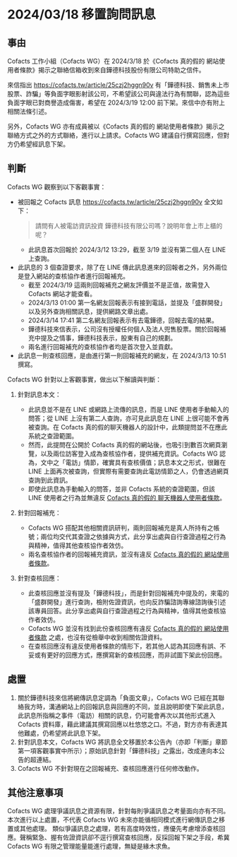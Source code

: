 # 2024/03/18 移置詢問訊息

## 事由

Cofacts 工作小組（Cofacts WG）在 2024/3/18 於《Cofacts 真的假的 網站使用者條款》揭示之聯絡信箱收到來自鏵德科技股份有限公司特助之信件。

來信指出 https://cofacts.tw/article/25czj2hggn90v 有「鏵德科技、銷售未上市股票、詐騙」等負面字眼影射該公司，不希望該公司與違法行為有關聯，認為這些負面字眼已對商譽造成傷害，希望在 2024/3/19 12:00 前下架。來信中亦有附上相關法條引述。

另外，Cofacts WG 亦有成員被以《Cofacts 真的假的 網站使用者條款》揭示之聯絡方式之外的方式聯絡，進行以上請求。Cofacts WG 建議自行撰寫回應，但對方仍希望經訊息下架。

## 判斷

Cofacts WG 觀察到以下客觀事實：

- 被回報之 Cofacts 訊息 https://cofacts.tw/article/25czj2hggn90v 全文如下：
  > 請問有人被電訪資訊投資 鏵德科技有限公司嗎？說明年會上市上櫃的呢？
  - 此訊息首次回報於 2024/3/12 13:29，截至 3/19 並沒有第二個人在 LINE 上查詢。
- 此訊息的 3 個查證要求，除了在 LINE 傳此訊息進來的回報者之外，另外兩位是登入網站的查核協作者進行回報補充。
  - 截至 2024/3/19 這兩則回報補充之網友評價並不是正值，故需登入 Cofacts 網站才能查看。
  - 2024/3/13 01:00 第一名網友回報表示有接到電話，並提及「盛群開發」以及另外查詢相關訊息，提供網路文章出處。
  - 2024/3/14 17:41 第二名網友回報表示有去電鏵德，回報去電的結果。
  - 鏵德科技來信表示，公司沒有授權任何個人及法人兜售股票。關於回報補充中提及之情事，鏵德科技表示，股東有自己的規劃。
  - 兩名進行回報補充的查核協作者均是首次登入並貢獻。
- 此訊息一則查核回應，是由進行第一則回報補充的網友，在 2024/3/13 10:51 撰寫。

Cofacts WG 針對以上客觀事實，做出以下解讀與判斷：

1. 針對訊息本文：
    - 此訊息並不是在 LINE 或網路上流傳的訊息，而是 LINE 使用者手動輸入的問答；從 LINE 上沒有第二人查詢，亦可見此訊息在 LINE 上很可能不會再被查詢。在 Cofacts 真的假的聊天機器人的設計中，此類提問並不在應此系統之查證範圍。
    - 然而，此提問在公開於 Cofacts 真的假的網站後，也吸引到數百次網頁瀏覽，以及兩位訪客登入成為查核協作者，提供補充資訊。Cofacts WG 認為，文中之「電訪」情節，確實具有查核價值；訊息本文之形式，很難在 LINE 上面再次被查詢，但實際有需要查詢此電訪情節之人，仍會透過網頁查詢到此資訊。
    - 即使此訊息為手動輸入的問答，並非 Cofacts 系統的查證範圍，但該 LINE 使用者之行為並無違反 [Cofacts 真的假的 聊天機器人使用者條款](https://github.com/cofacts/rumors-line-bot/blob/master/LEGAL.md)。
  
2. 針對回報補充：
    - Cofacts WG 搭配其他相關資訊研判，兩則回報補充是真人所持有之帳號；兩位均交代其查證之依據與方式，此分享出處與自行查證過程之行為與精神，值得其他查核協作者效仿。
    - 兩名查核協作者的回報補充資訊，並沒有違反 [Cofacts 真的假的 網站使用者條款](https://github.com/cofacts/rumors-site/blob/master/LEGAL.md)。

3. 針對查核回應：
    - 此查核回應並沒有提及「鏵德科技」，而是針對回報補充中提及的，來電的「盛群開發」進行查詢，檢附佐證資訊，也向反詐騙諮詢專線諮詢後引述該專員回答。此分享出處與自行查證過程之行為與精神，值得其他查核協作者效仿。
    - Cofacts WG 並沒有找到此份查核回應有違反 [Cofacts 真的假的 網站使用者條款](https://github.com/cofacts/rumors-site/blob/master/LEGAL.md) 之處，也沒有從檢舉中收到相關佐證資料。
    - 在查核回應沒有違反使用者條款的情形下，若其他人認為其回應有誤、不妥或有更好的回應方式，應撰寫新的查核回應，而非試圖下架此份回應。

## 處置

1. 關於鏵德科技來信將網傳訊息定調為「負面文章」，Cofacts WG 已經在其聯絡我方時，溝通網站上的回報訊息與回應的不同，並且說明即使下架此訊息，此訊息所指稱之事件（電訪）相關的訊息，仍可能會再次以其他形式進入 Cofacts 資料庫，藉此建議其撰寫回應以杜悠悠之口。不過，對方亦有表達其他難處，仍希望將此訊息下架。
2. 針對訊息本文，Cofacts WG 將訊息全文移置於本公告內（亦即「判斷」章節第一項客觀事實中所示）；原始訊息針對「鏵德科技」之露出，改成連向本公告的超連結。
3. Cofacts WG 不針對現在之回報補充、查核回應進行任何修改動作。

## 其他注意事項
Cofacts WG 處理爭議訊息之資源有限，針對每則爭議訊息之考量面向亦有不同。本次進行以上處置，不代表 Cofacts WG 未來亦能循相同模式進行網傳訊息之移置或其他處理。
類似爭議訊息之處理，若有高度時效性，應優先考慮增添查核回應。聲稱緊急、握有佐證資訊卻不逕行撰寫查核回應，反採回報下架之手段，希冀 Cofacts WG 有限之管理能量能進行處理，無疑是緣木求魚。

